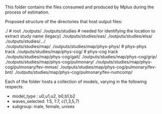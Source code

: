 This folder contains the files consumed and produced by Mplus during the process of estimation.

Proposed structure of the directories that host output files:

./ # root
./outputs/
./outputs/studies # needed for identifying the location to extract study name (legacy)
./outputs/studies/eas/ 
./outputs/studies/elsa/
./outputs/studies/.../  
./outputs/studies/map/
./outputs/studies/map/phys-phys/  # phys-phys track
./outputs/studies/map/phys-cog/   # phys-cog track 
./outputs/studies/map/phys-cog/gait/
./outputs/studies/map/phys-cog/grip/
./outputs/studies/map/phys-cog/pulmonary/ 
./outputs/studies/map/phys-cog/pulmonary/fev-mmse/
./outputs/studies/map/phys-cog/pulmonary/fev-bnt/
./outputs/studies/map/phys-cog/pulmonary/fev-numcomp/

Each of the folder hosts a collection of models, varying in the following respects:
- model_type : u0,u1,u2, b0,b1,b2
- waves_selected: 1:5, 1:7, c(1,3,5,7)
- subgroup: male, female, unisex